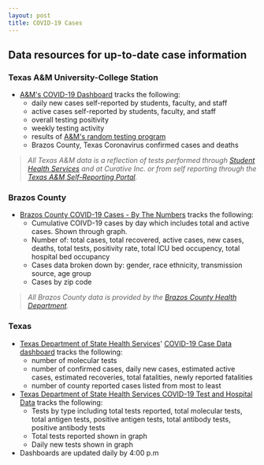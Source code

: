 ```yaml
---
layout: post
title: COVID-19 Cases
---
```


## Data resources for up-to-date case information
### Texas A&M University-College Station
* [A&M's COVID-19 Dashboard](https://www.tamu.edu/coronavirus/dashboard/index.html) tracks the following:
  * daily new cases self-reported by students, faculty, and staff
  * active cases self-reported by students, faculty, and staff
  * overall testing positivity 
  * weekly testing activity
  * results of [A&M's random testing program](https://www.tamu.edu/coronavirus/messages/important-student-covid-19-testing-program.html) 
  * Brazos County, Texas Coronavirus confirmed cases and deaths

> *All Texas A&M data is a reflection of tests performed through [Student Health Services](https://shs.tamu.edu/) and at Curative Inc. or from self reporting through the [Texas A&M Self-Reporting Portal](https://redcap.tamhsc.edu/surveys/?s=N38DRD4EMK&_ga=2.227788765.1381087170.1605901065-312577730.1564419345).*
### Brazos County
  * [Brazos County COVID-19 Cases - By The Numbers](https://maps.bryantx.gov/portal/apps/opsdashboard/index.html#/aab56645d92d451e904f26db4d6f2d46) tracks the following:
    * Cumulative COIVD-19 cases by day which includes total and active cases. Shown through graph. 
    * Number of: total cases, total recovered, active cases, new cases, deaths, total tests, positivity rate, total ICU bed occupency, total hospital bed occupancy
    * Cases data broken down by: gender, race ethnicity, transmission source, age group
    * Cases by zip code

> *All Brazos County data is provided by the [Brazos County Health Department](http://brazoscountytx.gov/571/6434/COVID-19-Information).*
### Texas
  * [Texas Department of State Health Services](https://dshs.texas.gov/coronavirus/)' [COVID-19 Case Data dashboard](https://txdshs.maps.arcgis.com/apps/opsdashboard/index.html#/ed483ecd702b4298ab01e8b9cafc8b83) tracks the following:
    * number of molecular tests
    * number of confirmed cases, daily new cases, estimated active cases, estimated recoveries, total fatalities, newly reported fatalities
    * number of county reported cases listed from most to least
  * [Texas Department of State Health Services COVID-19 Test and Hospital Data](https://txdshs.maps.arcgis.com/apps/opsdashboard/index.html#/0d8bdf9be927459d9cb11b9eaef6101f) tracks the following:
    * Tests by type including total tests reported, total molecular tests, total antigen tests, positive antigen tests, total antibody tests, positive antibody tests
    * Total tests reported shown in graph
    * Daily new tests shown in graph  
* Dashboards are updated daily by 4:00 p.m
